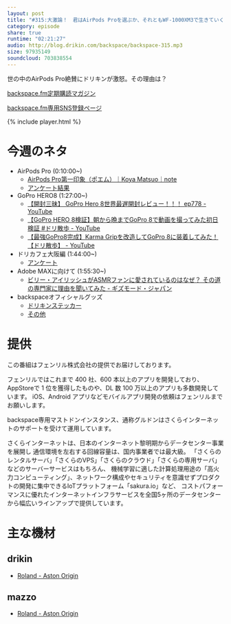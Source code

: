 ```yaml
---
layout: post
title: "#315:大激論！　君はAirPods Proを選ぶか、それともWF-1000XM3で生きていくか"
category: episode
share: true
runtime: "02:21:27"
audio: http://blog.drikin.com/backspace/backspace-315.mp3
size: 97935149
soundcloud: 703838554
---
```


世の中のAirPods Pro絶賛にドリキンが激怒。その理由は？

[backspace.fm定期購読マガジン](https://note.mu/drikin/m/m55ec296b7655)

[backspace.fm専用SNS登録ページ](https://mstdn.guru/invite/3WVHpSMr)

{% include player.html %}


# 今週のネタ
* AirPods Pro (0:10:00~)
  * [AirPods Pro第一印象（ポエム）｜Koya Matsuo｜note](https://note.mu/mazzo/n/n8fbe3c037ed5)
  * [アンケート結果](https://mstdn.guru/@okita/103067074846675458)
* GoPro HERO8 (1:27:00~)
  * [【開封三昧】 GoPro Hero 8世界最遅開封レビュー！！！ ep778 - YouTube](https://www.youtube.com/watch?v=DcKenRyxntU)
  * [【GoPro HERO 8検証】朝から晩までGoPro 8で動画を撮ってみた初日検証 #ドリ散歩 - YouTube](https://www.youtube.com/watch?v=ap37hX8iG3k)
  * [【最強GoPro8完成】Karma Gripを改造してGoPro 8に装着してみた！【ドリ散歩】 - YouTube](https://www.youtube.com/watch?v=uZdPpIwjbm4)
* ドリカフェ大阪編 (1:44:00~)
  * [アンケート](https://mstdn.guru/@mazzo/103067293606975733)
* Adobe MAXに向けて (1:55:30~)
  * [ビリー・アイリッシュがASMRファンに愛されているのはなぜ？ その道の専門家に理由を聞いてみた - ギズモード・ジャパン](https://www.gizmodo.jp/2019/10/billie-eilish-asmr.html)
* backspaceオフィシャルグッズ
  * [ドリキンステッカー](https://backspace.thebase.in/)
  * [その他](https://www.zazzle.co.jp/s/backspace+%E3%82%AE%E3%83%95%E3%83%88)

# 提供

この番組はフェンリル株式会社の提供でお届けしております。

フェンリルではこれまで 400 社、600 本以上のアプリを開発しており、AppStoreで 1 位を獲得したものや、DL 数 100 万以上のアプリも多数開発しています。
iOS、Android アプリなどモバイルアプリ開発の依頼はフェンリルまでお願いします。

backspace専用マストドンインスタンス、通称グルドンはさくらインターネットのサポートを受けて運用しています。

さくらインターネットは、日本のインターネット黎明期からデータセンター事業を展開し
通信環境を左右する回線容量は、国内事業者では最大級。
「さくらのレンタルサーバ」「さくらのVPS」「さくらのクラウド」「さくらの専用サーバ」などのサーバーサービスはもちろん、
機械学習に適した計算処理用途の「高火力コンピューティング」、ネットワーク構成やセキュリティを意識せずプロダクトの開発に集中できるIoTプラットフォーム「sakura.io」など、
コストパフォーマンスに優れたインターネットインフラサービスを全国5ヶ所のデータセンターから幅広いラインアップで提供しています。

# 主な機材

## drikin
* [Roland - Aston Origin](http://amzn.asia/1OwAZ0w)

## mazzo
* [Roland - Aston Origin](http://amzn.asia/1OwAZ0w)
